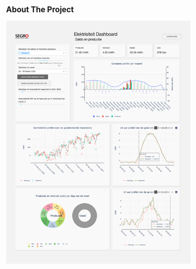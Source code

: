 <!-- ABOUT THE PROJECT -->
## About The Project

[![Energy dashboard for Segro][product-screenshot]](https://example.com)

<!-- MARKDOWN LINKS & IMAGES -->
[product-screenshot]: assets/dashboard.png